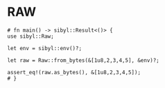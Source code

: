 # RAW

```rust,noplayground
# fn main() -> sibyl::Result<()> {
use sibyl::Raw;

let env = sibyl::env()?;

let raw = Raw::from_bytes(&[1u8,2,3,4,5], &env)?;

assert_eq!(raw.as_bytes(), &[1u8,2,3,4,5]);
# }
```
